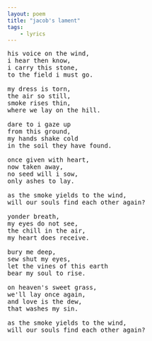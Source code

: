```yaml
---
layout: poem
title: "jacob's lament"
tags: 
    - lyrics
---
```


<pre class="stanza">
his voice on the wind,
i hear then know,
i carry this stone,
to the field i must go.

my dress is torn,
the air so still,
smoke rises thin,
where we lay on the hill.

dare to i gaze up
from this ground,
my hands shake cold
in the soil they have found.

once given with heart,
now taken away,
no seed will i sow,
only ashes to lay.

as the smoke yields to the wind,
will our souls find each other again?

yonder breath,
my eyes do not see,
the chill in the air,
my heart does receive.

bury me deep,
sew shut my eyes,
let the vines of this earth
bear my soul to rise.

on heaven's sweet grass,
we'll lay once again,
and love is the dew,
that washes my sin.

as the smoke yields to the wind,
will our souls find each other again?

</pre>



